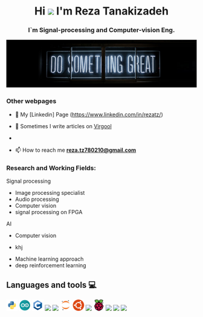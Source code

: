 <h1 align="center">Hi <img src="https://raw.githubusercontent.com/iampavangandhi/iampavangandhi/master/gifs/Hi.gif" width="30px"> I'm Reza Tanakizadeh</h1>
<h3 align="center">I`m Signal-processing and Computer-vision Eng.</h3>

<!-- <p align="left"> <img src="https://komarev.com/ghpvc/?username=mertz1999&label=Profile%20views&color=0e75b6&style=flat" alt="chandrikadeb7" /> </p> -->
![Banner](1.jpg)

### Other webpages
- 💠 My [Linkedin] Page (https://www.linkedin.com/in/rezatz/)

- 📝 Sometimes I write articles on [Virgool](https://virgool.io/@mersap_co)

- 

- 📫 How to reach me **reza.tz780210@gmail.com**


### Research and Working Fields:
Signal processing 
+ Image processing specialist
+ Audio processing
+ Computer vision
+ signal processing on FPGA

AI
+ Computer vision
- khj
+ Machine learning approach
+ deep reinforcement learning

## Languages and tools 💻

<code><img height="30" src="https://raw.githubusercontent.com/github/explore/80688e429a7d4ef2fca1e82350fe8e3517d3494d/topics/python/python.png"></code>
<code><img height="30" src="https://raw.githubusercontent.com/github/explore/80688e429a7d4ef2fca1e82350fe8e3517d3494d/topics/arduino/arduino.png"></code>
<code><img height="30" src="https://raw.githubusercontent.com/github/explore/f3e22f0dca2be955676bc70d6214b95b13354ee8/topics/c/c.png"></code>
<code><img height="30" src="https://upload.wikimedia.org/wikipedia/commons/thumb/1/18/ISO_C%2B%2B_Logo.svg/306px-ISO_C%2B%2B_Logo.svg.png"></code>
<code><img height="30" src="http://assets.stickpng.com/images/5847f981cef1014c0b5e48be.png"></code>
<code><img height="30" src="https://raw.githubusercontent.com/github/explore/80688e429a7d4ef2fca1e82350fe8e3517d3494d/topics/jupyter-notebook/jupyter-notebook.png"></code>
<code><img height="30" src="https://raw.githubusercontent.com/github/explore/80688e429a7d4ef2fca1e82350fe8e3517d3494d/topics/ubuntu/ubuntu.png"></code>
<code><img height="30" src="https://upload.wikimedia.org/wikipedia/commons/thumb/2/21/Matlab_Logo.png/667px-Matlab_Logo.png"></code>
<code><img height="30" src="https://raw.githubusercontent.com/github/explore/80688e429a7d4ef2fca1e82350fe8e3517d3494d/topics/raspberry-pi/raspberry-pi.png"></code>
<code><img height="30" src="https://upload.wikimedia.org/wikipedia/commons/thumb/1/10/PyTorch_logo_icon.svg/1200px-PyTorch_logo_icon.svg.png"></code>
<code><img height="30" src="https://www.pngkey.com/png/full/609-6096094_nvidia-logo-company-images-gallery-xilinx-inc.png"></code>
<code><img height="30" src="https://m.media-amazon.com/images/S/abs-image-upload-na/7/AmazonStores/A13V1IB3VIYZZH/43057167cd5b65d56fc8530e77c77799.w580.h580.png"></code>
